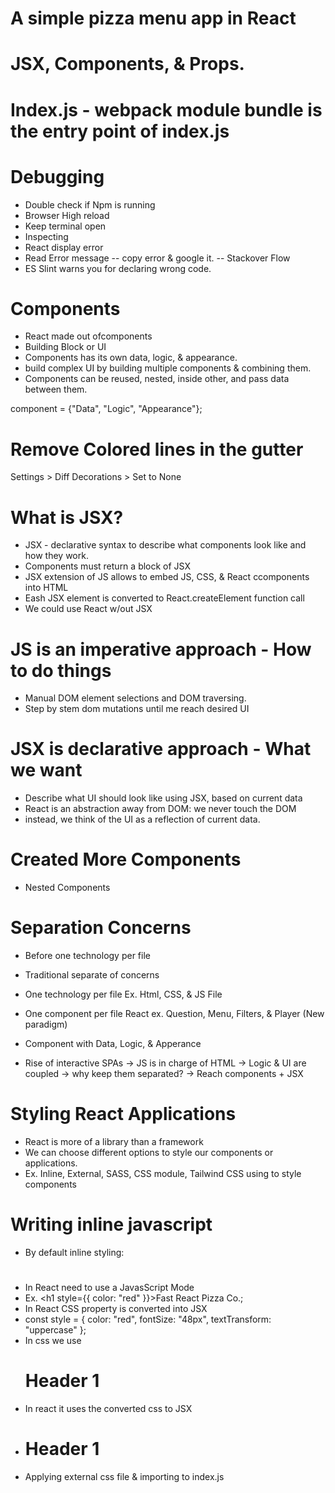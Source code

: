 # A simple pizza menu app in React

# JSX, Components, & Props.

# Index.js - webpack module bundle is the entry point of index.js

# Debugging

- Double check if Npm is running
- Browser High reload
- Keep terminal open
- Inspecting
- React display error
- Read Error message
  -- copy error & google it.
  -- Stackover Flow
- ES Slint warns you for declaring wrong code.

# Components

- React made out ofcomponents
- Building Block or UI
- Components has its own data, logic, & appearance.
- build complex UI by building multiple components & combining them.
- Components can be reused, nested, inside other, and pass data between them.

component = {"Data", "Logic", "Appearance"};

# Remove Colored lines in the gutter

Settings > Diff Decorations > Set to None

# What is JSX?

- JSX - declarative syntax to describe what components look like and how they work.
- Components must return a block of JSX
- JSX extension of JS allows to embed JS, CSS, & React ccomponents into HTML
- Eash JSX element is converted to React.createElement function call
- We could use React w/out JSX

# JS is an imperative approach - How to do things

- Manual DOM element selections and DOM traversing.
- Step by stem dom mutations until me reach desired UI

# JSX is declarative approach - What we want

- Describe what UI should look like using JSX, based on current data
- React is an abstraction away from DOM: we never touch the DOM
- instead, we think of the UI as a reflection of current data.

# Created More Components

- Nested Components

# Separation Concerns

- Before one technology per file
- Traditional separate of concerns
- One technology per file Ex. Html, CSS, & JS File
- One component per file React ex. Question, Menu, Filters, & Player (New paradigm)

- Component with Data, Logic, & Apperance
- Rise of interactive SPAs -> JS is in charge of HTML -> Logic & UI are coupled -> why keep them separated? -> Reach components + JSX

# Styling React Applications

- React is more of a library than a framework
- We can choose different options to style our components or applications.
- Ex. Inline, External, SASS, CSS module, Tailwind CSS using to style components

# Writing inline javascript

- By default inline styling: <h1 style="color=red;"><h1>
- In React need to use a JavasScript Mode
- Ex. <h1 style={{ color: "red" }}>Fast React Pizza Co.</h1>;
- In React CSS property is converted into JSX
- const style = { color: "red", fontSize: "48px", textTransform: "uppercase" };
- In css we use <h1 class="container">Header 1</h1>
- In react it uses the converted css to JSX
- <h1 className="container">Header 1</h1>
- Applying external css file & importing to index.js
